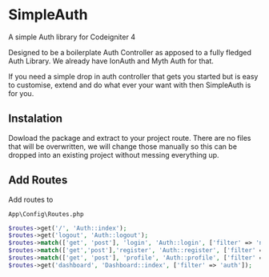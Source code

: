 # SimpleAuth
A simple Auth library for Codeigniter 4

Designed to be a boilerplate Auth Controller as apposed to a fully fledged Auth Library. We already have IonAuth and Myth Auth for that.

If you need a simple drop in auth controller that gets you started but is easy to customise, extend and do what ever your want with then SimpleAuth is for you.

## Instalation

Dowload the package and extract to your project route. There are no files that will be overwritten, we will change those manually so this can be dropped into an existing project without messing everything up.

## Add Routes

Add routes to 

```
App\Config\Routes.php
```

```php
$routes->get('/', 'Auth::index');
$routes->get('logout', 'Auth::logout');
$routes->match(['get', 'post'], 'login', 'Auth::login', ['filter' => 'noauth']);
$routes->match(['get','post'],'register', 'Auth::register', ['filter' => 'noauth']);
$routes->match(['get', 'post'], 'profile', 'Auth::profile', ['filter' => 'auth']);
$routes->get('dashboard', 'Dashboard::index', ['filter' => 'auth']);
```


